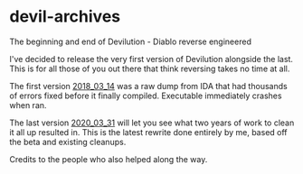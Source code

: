 # devil-archives
The beginning and end of Devilution - Diablo reverse engineered

I've decided to release the very first version of Devilution alongside the last. This is for all those of you out there that think reversing takes no time at all.

The first version [2018_03_14](2018_03_14) was a raw dump from IDA that had thousands of errors fixed before it finally compiled. Executable immediately crashes when ran.

The last version [2020_03_31](2020_03_31) will let you see what two years of work to clean it all up resulted in. This is the latest rewrite done entirely by me, based off the beta and existing cleanups.

Credits to the people who also helped along the way.
